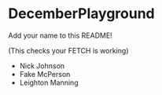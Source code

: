 # DecemberPlayground

Add your name to this README!

(This checks your FETCH is working)

- Nick Johnson
- Fake McPerson
- Leighton Manning


